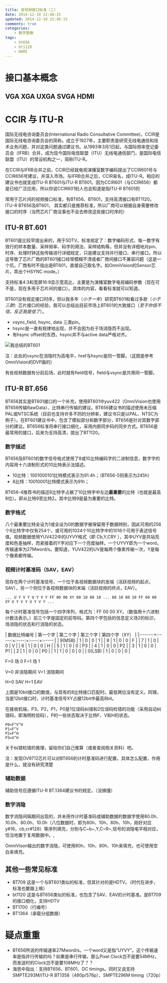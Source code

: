 ```yaml
---
title: 音视频接口标准（二）
date: 2014-12-18 22:46:15
updated: 2014-12-18 22:46:15
comments: true
categories:
    - 数字图像
tags:
    - bt656
    - bt1120
    - HDMI
---
```



接口基本概念
==============

VGA XGA UXGA SVGA HDMI
--------------

CCIR 与 ITU-R
==============

国际无线电咨询委员会(International Radio Consultative Committee)，CCIR是国际无线电咨询委员会的简称。成立于1927年，主要职责是研究无线电通信和技术业务问题，并对这类问题通过建议书。从1993年3月1日起，与国际频率登记委员会（IFRB）合并，成为现今国际电信联盟（ITU）无线电通信部门，是国际电信联盟（ITU）的常设机构之一，简称ITU-R。

在CCIR与IFRB合并之前，CCIR已经就电视演播室数字编码提出了CCIR601号与CCIR656号建议，并深入市场。与IFRB合并之后，CCIR易名，成ITU-R。相应的建议书也就变成ITU-R BT601与ITU-R BT601。因为CCIR601（与CCIR656）都是已经广泛应用，所以你说CCIR601别人也会知道是指ITU-R BT601的

常用于芯片间的视频接口标准，有BT656、BT601，支持高清接口有BT1120。ITU-R BT656及BT601， 其实都只是推荐标准，所以厂商可以根据自身需要修改接口的时序（当然芯片厂商没事也不会去修改这些接口时序的）


ITU-R BT.601
--------------
BT601是比较早提出来的，用于SDTV。标准规定了：数字编码形式、每一数字有效行的样本数量、采样频率、码字的用法、采样结构等。但并没有详细地对pin、时序、处理时钟这些传输进行详细规定，只是建议支持并行接口、串行接口。所以这导致了芯片厂商的BT601接口经常模糊不清或者厂商间接口不兼容问题（这是一个坑，厂商有时不指出是BT601，直接自己取名字。如OmniVision的Sensor芯片，弄出个HSYNC mode。）

支持标准4:3和宽屏16:9显示宽高比，主要是为演播室数字电视编码参数（现在可不是，现在多用于芯片间的接口）。具体的内容，看看标准就可以知道。

BT601没有规定接口时序，但以我多年（*小于一年*）研究BT601和看过多款（*小于三款*）芯片接口的经验，我可以总结出目前市场上BT601的大致接口（*至于你信不信，反正我是信了*）。

* vsync_field, hsync, data 三类pin。
* hsync是一直有规律地出现，并不会因为处于场消隐而不出现。
* 有hsync offset的东西，hsync并不与active data严格对齐。

![我总结的BT601](../images/vi-BT601.png)

注：此处的vsync在消隐时为高电平，href与hsync是同一管脚。（这图是参考OmniVision的DVP画的）

有些视频数据有分前后场，此时就有field信号，field与vsync是共用同一管脚。

ITU-R BT.656
--------------

BT656其实是BT601接口的一个补充，使用BT601中yuv422（OmniVision也使用BT656传输RawData）、比特串行传输的建议。BT656建议书的描述使用未压缩PAL或NTSC系统（目前也支持许多不同的分辨率，建议书只是以PAL、NTSC为例子）。在BT601建议书中，包含了模拟部分和数字部分，BT656是针对其数字部分的建议。BT656标准将串行接口细化，采用内嵌同步码的同步方式。BT656是最常用的接口，后来为支持高清，提出了BT1120。

### 数字描述
BT656及BT601的数字信号格式使用了8或10比特编码字的二进制信息，数字字的内容用十六进制形式的10比特表示法描述。

* 10比特：1001000101比特模式表示为91.4h；（BT656-5则表示为245h）
* 8比特：10010001比特模式表示为91h；

BT656-4推荐书的描述8比特字占据了10比特字中左边**最重要**的比特（也就是最高8位）。即从比特9至比特2。其中比特9是最为重要的比特。

### 数字格式
八个最重要比特全设为1或全设为0的数据字被保留用于数据辨别，因此可用的256个8比特字中仅有254个，或可用的1024个10比特字中的1016个可用于表述信号值。视频数据使用YUV422中的UYVY格式（即 Cb,Y,CRY ），其中UYV是共站亮度和色差抽样，而紧接着的Y字对应下一个亮度抽样。一个UYVY即为一个word，传输速率为27Mword/s。要知道，YUV422的UV是每两个像素传输一次，Y是每个像素都传输。

### 视频计时基准码（SAV，EAV）
现存在两个计时基准信号，一个位于各视频数据块的发端（活跃视频的起点，SAV），另一个则位于各视频数据块的末端（活跃视频的终点，EAV）。

    ... U Y V Y U Y V Y FF 00 00 XY 80 10 80 10 ... 80 10 80 10 FF 00 00 XY U Y V Y U Y V Y ...

每个计时基准信号包括一个四字序列，格式为：FF 00 00 XY。（数值用十六进制计数法表示。）前三个字是固定的前导码。第四个字包括的信息定义场2的标识，场消隐的状态和行消隐的状态。

| 数据比特编号    | 第一个字   | 第二个字  | 第三个字  | 第四个字（XY）   |
|:------:+:-----:+:----:+:----:+:-----:|
|  9(MSB)   |  1  | 0  | 0  |  1  |
|  8   |  1  | 0  | 0  |  F  |
|  7   |  1  | 0  | 0  |  V  |
|  6   |  1  | 0  | 0  |  H  |
|  5   |  1  | 0  | 0  |  P3  |
|  4   |  1  | 0  | 0  |  P2  |
|  3   |  1  | 0  | 0  |  P1  |
|  2   |  1  | 0  | 0  |  P0  |
|  1   |  1  | 0  | 0  |  0  |
|  0(LSB)   |  1  | 0  | 0  |  0  |

F=0 场 0
F=1 场 1

V=0 非消隐期间
V=1 消隐期间

H=0 SAV
H=1 EAV

上图是10bit接口的数值，与现有的8比特接口匹配时。最低两位没有定义。同理，当是12bit接口时，计时基准信号XY占据12bit中最高8bit。

在接收机端，P3，P2，P1，P0是1位误码纠错和2位误码检错的功能（采用自动纠错码，即海明检验码），P的一些状态取决于比特F、V和H的状态。

    P0=F^V^H
    P1=F^V
    P2=F^H
    P3=V^H

关于纠错检错的推理，留给你们自己推算（或者查阅相关资料）吧。

注：发现OV9712芯片可以对BT656的计时基准码进行配置，具体怎么配置，作用是什么，就没有研究清楚

### 辅助数据
辅助信号应遵循ITU-R BT.1364建议书的规定。（没搞懂）

### 数字消隐
数字消隐间隔期间出现的，并未用作计时基准码或辅助数据的数据字使用80.0h、10.0h、80.0h、10.0h（八位数据时，即为80h、10h、80h、10h，刚好对应y#16，cb,cr#128）等序列填充，分别与C~b~,Y,C~R~,信号的消隐电平相对应，恰当地置于复用数据中。,

OmniVison输出的数字消隐，可使用80h、10h、80h、10h来填充，也可使用空白来填充。


其他一些常见标准
--------------

* BT709 这是一个与BT601类似的标准，但其针对的是HDTV。（时代在进步，标准也要跟上嘛）
* bt1120 这是与BT656类似的标准，也包含了SAV、EAV的计时基准。是BT709的接口细化，支持HDTV
* BT1700（行编号）
* BT1364（承载分组数据）


疑点重重
==============

* BT656所说的传输速率27Mword/s。一个word又是指“UYVY”。这个传输速率是指并行传输的吗？如果是串行传输，那么Pixel Clock岂不是要54MHz，而发送时的Clock岂不是要108MHz了？？
* 海思中指出：支持BT656、BT601、DC timings。同时又说支持SMPTE293M/ITU-R BT1358（480p/576p）、SMPTE296M timing（720p）
